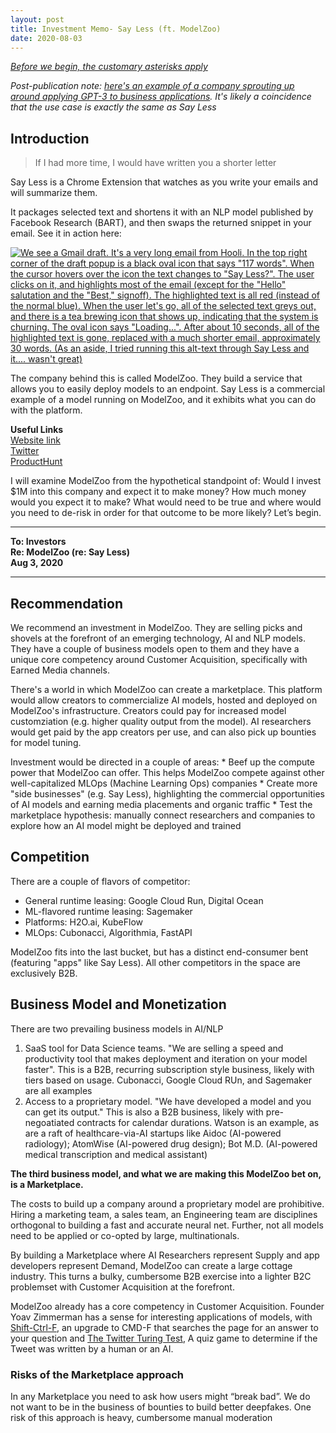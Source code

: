 ```yaml
---
layout: post
title: Investment Memo- Say Less (ft. ModelZoo)
date: 2020-08-03
---
```


*[Before we begin, the customary asterisks apply](https://alexanderdou.com/2020/07/22/investment-fluent#quick-note-before-we-begin)*  

*Post-publication note: [here's an example of a company sprouting up around applying GPT-3 to business applications](https://magicemail.io/?ref=producthunt). It's likely a coincidence that the use case is exactly the same as Say Less*


## Introduction

<blockquote>If I had more time, I would have written you a shorter letter</blockquote>

Say Less is a Chrome Extension that watches as you write your emails and will summarize them. 

It packages selected text and shortens it with an NLP model published by Facebook Research (BART), and then swaps the returned snippet in your email. See it in action here: 

[![We see a Gmail draft. It's a very long email from Hooli. In the top right corner of the draft popup is a black oval icon that says "117 words". When the cursor hovers over the icon the text changes to "Say Less?". The user clicks on it, and highlights most of the email (except for the "Hello" salutation and the "Best," signoff). The highlighted text is all red (instead of the normal blue). When the user let's go, all of the selected text greys out, and there is a tea brewing icon that shows up, indicating that the system is churning. The oval icon says "Loading...". After about 10 seconds, all of the highlighted text is gone, replaced with a much shorter email, approximately 30 words. (As an aside, I tried running this alt-text through Say Less and it.... wasn't great)](http://img.youtube.com/vi/w_oPHcWWAqs/0.jpg)](http://www.youtube.com/watch?v=w_oPHcWWAqs "SayLess Chrome Extension in action")


The company behind this is called ModelZoo. They build a service that allows you to easily deploy models to an endpoint. Say Less is a commercial example of a model running on ModelZoo, and it exhibits what you can do with the platform.


**Useful Links**  
[Website link](https://sayless.email/)  
[Twitter](https://twitter.com/_modelzoo_)  
[ProductHunt](https://www.producthunt.com/posts/say-less)  

I will examine ModelZoo from the hypothetical standpoint of: Would I invest $1M into this company and expect it to make money? How much money would you expect it to make? What would need to be true and where would you need to de-risk in order for that outcome to be more likely? Let’s begin.


------


**To: Investors**  
**Re: ModelZoo (re: Say Less)**  
**Aug 3, 2020**  

-------


## Recommendation
We recommend an investment in ModelZoo. They are selling picks and shovels at the forefront of an emerging technology, AI and NLP models. They have a couple of business models open to them and they have a unique core competency around Customer Acquisition, specifically with Earned Media channels. 

There's a world in which ModelZoo can create a marketplace. This platform would allow creators to commercialize AI models, hosted and deployed on ModelZoo's infrastructure. Creators could pay for increased model customziation (e.g. higher quality output from the model). AI researchers would get paid by the app creators per use, and can also pick up bounties for model tuning. 

Investment would be directed in a couple of areas:
    * Beef up the compute power that ModelZoo can offer. This helps ModelZoo compete against other well-capitalized MLOps (Machine Learning Ops) companies
    * Create more "side businesses" (e.g. Say Less), highlighting the commercial opportunities of AI models and earning media placements and organic traffic
    * Test the marketplace hypothesis: manually connect researchers and companies to explore how an AI model might be deployed and trained 


## Competition
There are a couple of flavors of competitor:
* General runtime leasing: Google Cloud Run, Digital Ocean
* ML-flavored runtime leasing: Sagemaker
* Platforms: H2O.ai, KubeFlow
* MLOps: Cubonacci, Algorithmia, FastAPI  

ModelZoo fits into the last bucket, but has a distinct end-consumer bent (featuring "apps" like Say Less). All other competitors in the space are exclusively B2B. 


## Business Model and Monetization
There are two prevailing business models in AI/NLP
1. SaaS tool for Data Science teams. "We are selling a speed and productivity tool that makes deployment and iteration on your model faster". This is a B2B, recurring subscription style business, likely with tiers based on usage. Cubonacci, Google Cloud RUn, and Sagemaker are all examples
2. Access to a proprietary model. "We have developed a model and you can get its output." This is also a B2B business, likely with pre-negoatiated contracts for calendar durations. Watson is an example, as are a raft of healthcare-via-AI startups like Aidoc (AI-powered radiology); AtomWise (AI-powered drug design); Bot M.D. (AI-powered medical transcription and medical assistant)

**The third business model, and what we are making this ModelZoo bet on, is a Marketplace.**

The costs to build up a company around a proprietary model are prohibitive. Hiring a marketing team, a sales team, an Engineering team are disciplines orthogonal to building a fast and accurate neural net. Further, not all models need to be applied or co-opted by large, multinationals. 

By building a Marketplace where AI Researchers represent Supply and app developers represent Demand, ModelZoo can create a large cottage industry. This turns a bulky, cumbersome B2B exercise into a lighter B2C problemset with Customer Acquisition at the forefront. 

ModelZoo already has a core competency in Customer Acquisition. Founder Yoav Zimmerman has a sense for interesting applications of models, with [Shift-Ctrl-F](https://chrome.google.com/webstore/detail/shift-ctrl-f-semantic-sea), an upgrade to CMD-F that searches the page for an answer to your question and [The Twitter Turing Test](https://twitterturingtest.modelzoo.dev/), A quiz game to determine if the Tweet was written by a human or an AI. 


### Risks of the Marketplace approach
In any Marketplace you need to ask how users might “break bad”. We do not want to be in the business of bounties to build better deepfakes. One risk of this approach is heavy, cumbersome manual moderation
